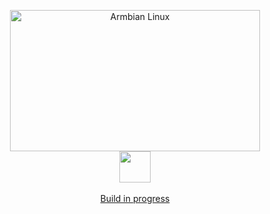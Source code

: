 <p align='center'>
  <a href='https://www.armbian.com'>
    <img src='https://raw.githubusercontent.com/armbian/.github/master/profile/tux-two.png' width='400' height='226' alt='Armbian Linux'></a>
  <br>
  <img src=https://raw.githubusercontent.com/armbian/.github/master/profile/progress.gif width=50>
  <br><br>
  <a href="https://github.com/armbian/build/actions/workflows">Build in progress</a></p>
</p>

